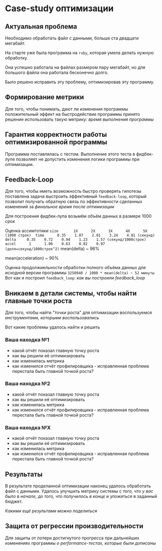 # Case-study оптимизации

## Актуальная проблема
Необходимо обработать файл с данными, больше ста двадцати мегабайт.

На старте уже была программа на `ruby`, которая умела делать нужную обработку.

Она успешно работала на файлах размером пару мегабайт, но для большого файла она работала бесконечно долго.

Было решено исправить эту проблему, оптимизировав эту программу.

## Формирование метрики
Для того, чтобы понимать, дают ли изменения программы положительный эффект на быстродействие программы принято решение использовать такую метрику: *время выполнения программы*

## Гарантия корректности работы оптимизированной программы
Программа поставлялась с тестом. Выполнение этого теста в фидбек-лупе позволяет не допустить изменения логики программы при оптимизации.

## Feedback-Loop
Для того, чтобы иметь возможность быстро проверять гипотезы поставлена задача выстроить эффективный `feedback-loop`, который позволит получать обратную связь по эффективности сделанных изменений за *финальное время после оптимизации*

Для построения фидбек-лупа возьмём объём данных в размере 1000 срок

Оценка ассимтотики
`
size       1X      2X      3X      4X      5X  (1000 строк) 
time      0.35    1.07    2.01    3.24    4.81 (секунд)
delta     0.35    0.72    0.94    1.23    1.57 (секунд/1000строк)
accel      1      1.06    0.63    0.82    0.97 (доля=секунд/1000строк^2)
`
mean(delta) ~ 96% 

mean(acceleration) ~ 90% 

Оценка продолжиельности обработки полного объёма данных для исходной версии программы
`
3250940 / 1000 * mean(delta) ~ 52 минуты
`
Вот как я построил `feedback_loop`: *как вы построили feedback_loop*

## Вникаем в детали системы, чтобы найти главные точки роста
Для того, чтобы найти "точки роста" для оптимизации воспользуемся *инструментами, которыми  воспользовались*

Вот какие проблемы удалось найти и решить

### Ваша находка №1
- какой отчёт показал главную точку роста
- как вы решили её оптимизировать
- как изменилась метрика
- как изменился отчёт профилировщика - исправленная проблема перестала быть главной точкой роста?

### Ваша находка №2
- какой отчёт показал главную точку роста
- как вы решили её оптимизировать
- как изменилась метрика
- как изменился отчёт профилировщика - исправленная проблема перестала быть главной точкой роста?

### Ваша находка №X
- какой отчёт показал главную точку роста
- как вы решили её оптимизировать
- как изменилась метрика
- как изменился отчёт профилировщика - исправленная проблема перестала быть главной точкой роста?

## Результаты
В результате проделанной оптимизации наконец удалось обработать файл с данными.
Удалось улучшить метрику системы с *того, что у вас было в начале, до того, что получилось в конце* и уложиться в заданный бюджет.

*Какими ещё результами можно поделиться*

## Защита от регрессии производительности
Для защиты от потери достигнутого прогресса при дальнейших изменениях программы *о performance-тестах, которые были дописаны*

